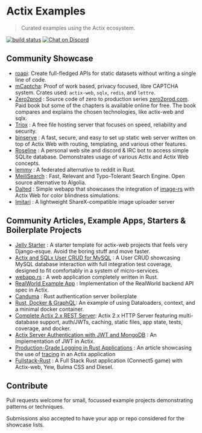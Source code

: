 # Actix Examples

> Curated examples using the Actix ecosystem.

[![build status](https://github.com/actix/examples/workflows/CI%20%28Linux%29/badge.svg?branch=master&event=push)](https://github.com/actix/examples/actions)
[![Chat on Discord](https://img.shields.io/discord/771444961383153695?label=chat&logo=discord)](https://discord.gg/NWpN5mmg3x)

## Community Showcase

- [roapi](https://github.com/roapi/roapi): Create full-fledged APIs for static datasets without writing a single line of code.
- [mCaptcha](https://github.com/mCaptcha/mCaptcha/): Proof of work based, privacy focused, libre CAPTCHA system. Crates used: `actix-web`, `sqlx`, `redis`, and `lettre`.
- [Zero2prod](https://github.com/LukeMathWalker/zero-to-production/) : Source code of zero to production series [zero2prod.com](https://www.zero2prod.com). Paid book but some of the chapters is available online for free. The book compares and explains the chosen technologies, like actix-web and sqlx.
- [Triox](https://github.com/Trioxidation/Triox) : A free file hosting server that focuses on speed, reliability and security.
- [binserve](https://github.com/mufeedvh/binserve) : A fast, secure, and easy to set up static web server written on top of Actix Web with routing, templating, and various other features.
- [Roseline](https://github.com/DoumanAsh/roseline.rs) : A personal web site and discord & IRC bot to access simple SQLite database. Demonstrates usage of various Actix and Actix Web concepts.
- [lemmy](https://github.com/dessalines/lemmy) : A federated alternative to reddit in Rust.
- [MeiliSearch](https://github.com/meilisearch/MeiliSearch) : Fast, Relevant and Typo-Tolerant Search Engine. Open source alternative to Algolia.
- [Dalted](https://github.com/carrascomj/dalted) : Simple webapp that showcases the integration of [image-rs](https://github.com/image-rs/image) with Actix Web for color blindness simulations.
- [Imitari](https://github.com/imitari/imitari) : A lightweight ShareX-compatible image uploader server

## Community Articles, Example Apps, Starters & Boilerplate Projects

- [Jelly Starter](https://github.com/secretkeysio/jelly-actix-web-starter) : A starter template for actix-web projects that feels very Django-esque. Avoid the boring stuff and move faster.
- [Actix and SQLx User CRUD for MySQL](https://github.com/jamesjmeyer210/actix_sqlx_mysql_user_crud) : A User CRUD showcasing MySQL database interaction with full integration test coverage, designed to fit comfortably in a system of micro-services.
- [webapp.rs](https://github.com/saschagrunert/webapp.rs) : A web application completely written in Rust.
- [RealWorld Example App](https://github.com/fairingrey/actix-realworld-example-app) : Implementation of the RealWorld backend API spec in Actix.
- [Canduma](https://github.com/clifinger/canduma) : Rust authentication server boilerplate
- [Rust, Docker & GraphQL](https://github.com/jayy-lmao/rust-graphql-docker): An example of using Dataloaders, context, and a minimal docker container.
- [Complete Actix 2.x REST Server](https://github.com/ddimaria/rust-actix-example): Actix 2.x HTTP Server featuring multi-database support, auth/JWTs, caching, static files, app state, tests, coverage, and docker.
- [Actix Server Authentication with JWT and MongoDB](https://github.com/emreyalvac/actix-web-jwt/) : An implementation of JWT in Actix.
- [Production-Grade Logging in Rust Applications](https://medium.com/better-programming/production-grade-logging-in-rust-applications-2c7fffd108a6) : An article showcasing the use of [tracing](https://github.com/tokio-rs/tracing) in an Actix application
- [Fullstack-Rust](https://github.com/vascokk/fullstack-rust) : A Full Stack Rust application (Connect5 game) with Actix-web, Yew, Bulma CSS and Diesel.

## Contribute

Pull requests welcome for small, focussed example projects demonstrating patterns or techniques.

Submissions also accepted to have your app or repo considered for the showcase lists.
